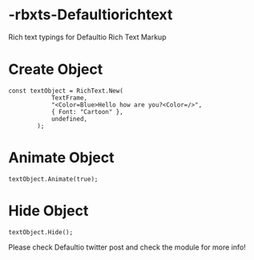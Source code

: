 # -rbxts-Defaultiorichtext
Rich text typings for Defaultio Rich Text Markup

# Create Object
```
const textObject = RichText.New(
			TextFrame,
			"<Color=Blue>Hello how are you?<Color=/>",
			{ Font: "Cartoon" },
			undefined,
		);
 ```
# Animate Object

```
textObject.Animate(true);
```

# Hide Object
```
textObject.Hide();
```

Please check Defaultio twitter post and check the module for more info!
